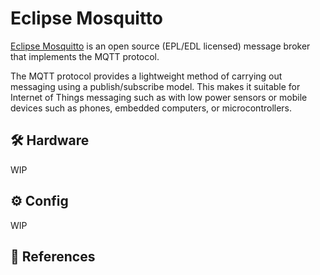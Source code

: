 # Eclipse Mosquitto

[Eclipse Mosquitto][1] is an open source (EPL/EDL licensed) message broker that implements the MQTT protocol. 

The MQTT protocol provides a lightweight method of carrying out messaging using a publish/subscribe model. This makes it suitable for Internet of Things messaging such as with low power sensors or mobile devices such as phones, embedded computers, or microcontrollers.

## :hammer_and_wrench: Hardware

WIP

## :gear: Config

WIP

## :link: References

[1]: <https://mosquitto.org/>